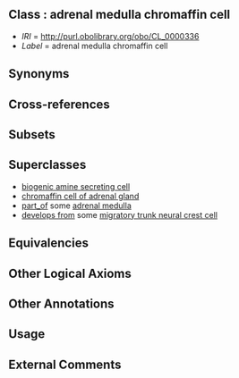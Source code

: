 
## Class : adrenal medulla chromaffin cell

 * *IRI* = http://purl.obolibrary.org/obo/CL_0000336
 * *Label* = adrenal medulla chromaffin cell

## Synonyms


## Cross-references


## Subsets


## Superclasses

 * [biogenic amine secreting cell](../../CL/57/CL_0000457.md)
 * [chromaffin cell of adrenal gland](../../CL/26/CL_1000426.md)
 * [part_of](../../BFO/50/BFO_0000050.md) some [adrenal medulla](../../UBERON/36/UBERON_0001236.md)
 * [develops from](../../RO/02/RO_0002202.md) some [migratory trunk neural crest cell](../../CL/11/CL_0000011.md)

## Equivalencies


## Other Logical Axioms


## Other Annotations


## Usage


## External Comments

